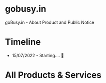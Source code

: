 # gobusy.in
goBusy.in - About Product and Public Notice


# Timeline

  * 15/07/2022 - Starting.... 🦅


# All Products & Services
